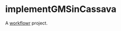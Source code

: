 # implementGMSinCassava

A [workflowr][] project.

[workflowr]: https://github.com/jdblischak/workflowr
